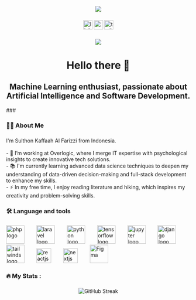 <body style="background-color: ##f2f0f5;">
<div align="center">
  <img  src="https://github.com/sulthonkaf/wallpaper/blob/2781ea3cfd487372088cb7ce2c6b4098cca442af/light-ring.jpg"  />
</div>

###

<div align="center">
  <img src="https://img.shields.io/static/v1?message=LinkedIn&logo=linkedin&label=&color=0077B5&logoColor=white&labelColor=&style=for-the-badge" height="25" alt="linkedin logo"  />
  <img src="https://img.shields.io/static/v1?message=Youtube&logo=youtube&label=&color=FF0000&logoColor=white&labelColor=&style=for-the-badge" height="25" alt="youtube logo"  />
  <img src="https://img.shields.io/static/v1?message=Twitter&logo=twitter&label=&color=1DA1F2&logoColor=white&labelColor=&style=for-the-badge" height="25" alt="twitter logo"  />
</div>

###

<div align="center">
  <img src="https://visitor-badge.laobi.icu/badge?page_id=sulthonkaf.sulthonkaf&left_color=green&right_color=red"  />
</div>


###

<h1 align="center">Hello there 👋</h1>
<h2 align="center">Machine Learning enthusiast, passionate about Artificial Intelligence and Software Development.</h2>
###

<h3 align="left">👩‍💻  About Me</h3>

###

<p align="left">I'm Sulthon Kaffaah Al Farizzi from Indonesia.<br><br>- 🔭 I’m working at Overlogic, where I merge IT expertise with psychological insights to create innovative tech solutions.<br>- 📚  I'm currently learning advanced data science techniques to deepen my understanding of data-driven decision-making and full-stack development to enhance my skills.<br>- ⚡ In my free time, I enjoy reading literature and hiking, which inspires my creativity and problem-solving skills.</p>

###

<h3 align="left">🛠 Language and tools</h3>

###

<div align="left">
  <img src="https://cdn.jsdelivr.net/gh/devicons/devicon/icons/php/php-original.svg" height="50" alt="php logo"  />
  <img width="25" />
  <img src="https://github.com/sulthonkaf/devicon/blob/master/icons/laravel/laravel-original-wordmark.svg" height="50" alt="laravel logo"  />
  <img width="25" />
  <img src="https://cdn.jsdelivr.net/gh/devicons/devicon/icons/python/python-original.svg" height="50" alt="python logo"  />
  <img width="25" />
  <img src="https://cdn.jsdelivr.net/gh/devicons/devicon/icons/tensorflow/tensorflow-original.svg" height="50" alt="tensorflow logo"  />
  <img width="25" />
  <img src="https://cdn.jsdelivr.net/gh/devicons/devicon/icons/jupyter/jupyter-original-wordmark.svg" height="50" alt="jupyter logo"  />
  <img width="25" />
  <img src="https://github.com/sulthonkaf/devicon/blob/master/icons/django/django-plain-wordmark.svg" height="50" alt="django logo"  />
  <img width="25" />
  <img src="https://github.com/sulthonkaf/devicon/blob/master/icons/tailwindcss/tailwindcss-original-wordmark.svg" height="50" alt="tailwinds logo"  />
  <img width="25" />
  <img src="https://cdn.jsdelivr.net/gh/devicons/devicon/icons/react/react-original.svg" height="40" alt="reactjs logo"  />
  <img width="25" />
  <img src="https://github.com/sulthonkaf/devicon/blob/master/icons/nextjs/nextjs-original-wordmark.svg" height="40" alt="nextjs logo"  />
  <img width="25" />
  <img src="https://github.com/sulthonkaf/devicon/blob/master/icons/figma/figma-original.svg" height="50" alt="Figma"  />
 
</div>


<h3 align="left">🔥   My Stats :</h3>

###

<div align="center">
    <img src="https://streak-stats.demolab.com?user=sulthonkaf&theme=shadow-green&hide_border=true" alt="GitHub Streak"

</div>

###
</body>
